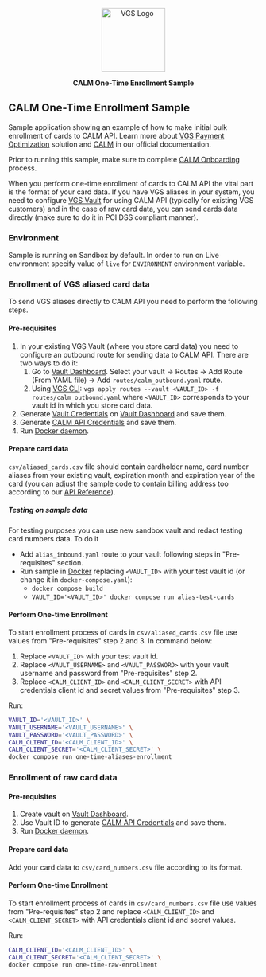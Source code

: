 <p align="center"><a href="https://www.verygoodsecurity.com/"><img src="https://avatars0.githubusercontent.com/u/17788525" width="128" alt="VGS Logo"></a></p>
<p align="center"><b>CALM One-Time Enrollment Sample</b></p>


## CALM One-Time Enrollment Sample

Sample application showing an example of how to make initial bulk enrollment of cards to CALM API.
Learn more about [VGS Payment Optimization](https://www.verygoodsecurity.com/docs/payment-optimization) solution and 
[CALM](https://www.verygoodsecurity.com/docs/payment-optimization/calm) in our official documentation.

Prior to running this sample, make sure to complete [CALM Onboarding](https://www.verygoodsecurity.com/docs/payment-optimization/calm/account-updater/onboarding) process.

When you perform one-time enrollment of cards to CALM API the vital part is the format of your card data. 
If you have VGS aliases in your system, you need to configure [VGS Vault](https://dashboard.verygoodsecurity.com/) for using CALM API (typically for existing VGS customers) 
and in the case of raw card data, you can send cards data directly (make sure to do it in PCI DSS compliant manner).

### Environment

Sample is running on Sandbox by default. In order to run on Live environment specify value of `live` for `ENVIRONMENT` environment variable.

### Enrollment of VGS aliased card data

To send VGS aliases directly to CALM API you need to perform the following steps.

#### Pre-requisites
1. In your existing VGS Vault (where you store card data) you need to configure an outbound route for sending data to CALM API. There are two ways to do it:
   1. Go to [Vault Dashboard](https://dashboard.verygoodsecurity.com/). Select your vault -> Routes -> Add Route (From YAML file) -> Add `routes/calm_outbound.yaml` route.
   1. Using [VGS CLI](https://www.verygoodsecurity.com/docs/vgs-cli/getting-started): `vgs apply routes --vault <VAULT_ID> -f routes/calm_outbound.yaml` where `<VAULT_ID>` corresponds to your vault id in which you store card data. 
1. Generate [Vault Credentials](https://www.verygoodsecurity.com/docs/settings/access-credentials#generating-new-credentials) on [Vault Dashboard](https://dashboard.verygoodsecurity.com/) and save them. 
1. Generate [CALM API Credentials](https://www.verygoodsecurity.com/docs/payment-optimization/calm/api/authentication#api-credentials) and save them.
1. Run [Docker daemon](https://docs.docker.com/get-started/overview/).

#### Prepare card data

`csv/aliased_cards.csv` file should contain cardholder name, card number aliases from your existing vault, expiration month and expiration year of the card (you can adjust the sample code to contain billing address too according to our [API Reference](https://www.verygoodsecurity.com/docs/payment-optimization/calm/api/api-reference)).

##### Testing on sample data 

For testing purposes you can use new sandbox vault and redact testing card numbers data. To do it 
- Add `alias_inbound.yaml` route to your vault following steps in "Pre-requisites" section.
- Run sample in [Docker](https://www.docker.com/) replacing `<VAULT_ID>` with your test vault id (or change it in `docker-compose.yaml`):
  - `docker compose build`
  - `VAULT_ID='<VAULT_ID>' docker compose run alias-test-cards`

#### Perform One-time Enrollment

To start enrollment process of cards in `csv/aliased_cards.csv` file use values from "Pre-requisites" step 2 and 3. In command below:
   1. Replace `<VAULT_ID>` with your test vault id.
   1. Replace `<VAULT_USERNAME>` and `<VAULT_PASSWORD>` with your vault username and password from "Pre-requisites" step 2.
   1. Replace `<CALM_CLIENT_ID>` and `<CALM_CLIENT_SECRET>` with API credentials client id and secret values from "Pre-requisites" step 3.

Run:

```bash
VAULT_ID='<VAULT_ID>' \
VAULT_USERNAME='<VAULT_USERNAME>' \
VAULT_PASSWORD='<VAULT_PASSWORD>' \
CALM_CLIENT_ID='<CALM_CLIENT_ID>' \
CALM_CLIENT_SECRET='<CALM_CLIENT_SECRET>' \
docker compose run one-time-aliases-enrollment
```

### Enrollment of raw card data

#### Pre-requisites

1. Create vault on [Vault Dashboard](https://dashboard.verygoodsecurity.com/).
1. Use Vault ID to generate [CALM API Credentials](https://www.verygoodsecurity.com/docs/payment-optimization/calm/api/authentication#api-credentials) and save them.
1. Run [Docker daemon](https://docs.docker.com/get-started/overview/).

#### Prepare card data

Add your card data to `csv/card_numbers.csv` file according to its format.

#### Perform One-time Enrollment

To start enrollment process of cards in `csv/card_numbers.csv` file use values from "Pre-requisites" step 2 and 
replace `<CALM_CLIENT_ID>` and `<CALM_CLIENT_SECRET>` with API credentials client id and secret values.

Run:

```bash
CALM_CLIENT_ID='<CALM_CLIENT_ID>' \
CALM_CLIENT_SECRET='<CALM_CLIENT_SECRET>' \
docker compose run one-time-raw-enrollment
```
